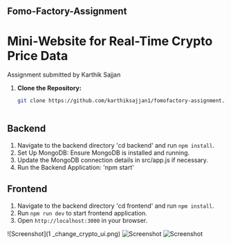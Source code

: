 ## Fomo-Factory-Assignment

# Mini-Website for Real-Time Crypto Price Data

Assignment submitted by Karthik Sajjan

1. **Clone the Repository:**
   ```bash
   git clone https://github.com/karthiksajjan1/fomofactory-assignment.git
 
## Backend

1. Navigate to the backend directory 'cd backend' and run `npm install`.
2. Set Up MongoDB: Ensure MongoDB is installed and running.
3. Update the MongoDB connection details in src/app.js if necessary.
4. Run the Backend Application: 'npm start'

## Frontend

1. Navigate to the backend directory 'cd frontend' and run `npm install`.
2. Run `npm run dev` to start frontend application.
4. Open `http://localhost:3000` in your browser.


![Screenshot](1 _change_crypto_ui.png)
![Screenshot](2_crypto_price_ui.png)
![Screenshot](3_mongodb.png)


